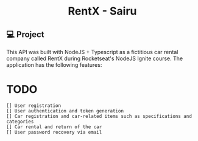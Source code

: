 <h1 align="center">RentX - Sairu</h1>

## 💻 Project

This API was built with NodeJS + Typescript as a fictitious car rental company called RentX during Rocketseat's NodeJS Ignite course. The application has the following features:

# TODO
    [] User registration
    [] User authentication and token generation
    [] Car registration and car-related items such as specifications and categories
    [] Car rental and return of the car
    [] User password recovery via email


